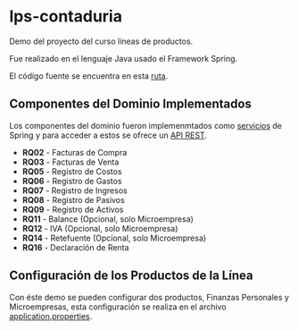 # lps-contaduria

Demo del proyecto del curso líneas de productos.

Fue realizado en el lenguaje Java usado el Framework Spring. 

El código fuente se encuentra en esta [ruta](https://github.com/Ragnarok540/lps-contaduria/tree/main/demo/src/main/java/com/example/demo).

## Componentes del Dominio Implementados

Los componentes del dominio fueron implemenmtados como [servicios](https://github.com/Ragnarok540/lps-contaduria/tree/main/demo/src/main/java/com/example/demo/service) de Spring y para acceder a estos se ofrece un [API REST](https://github.com/Ragnarok540/lps-contaduria/blob/main/demo/src/main/java/com/example/demo/controller/ApiController.java).

- __RQ02__ - Facturas de Compra
- __RQ03__ - Facturas de Venta
- __RQ05__ - Registro de Costos
- __RQ06__ - Registro de Gastos
- __RQ07__ - Registro de Ingresos
- __RQ08__ - Registro de Pasivos
- __RQ09__ - Registro de Activos
- __RQ11__ - Balance (Opcional, solo Microempresa)
- __RQ12__ - IVA (Opcional, solo Microempresa)
- __RQ14__ - Retefuente (Opcional, solo Microempresa)
- __RQ16__ - Declaración de Renta

## Configuración de los Productos de la Línea

Con éste demo se pueden configurar dos productos, Finanzas Personales y Microempresas,
esta configuración se realiza en el archivo [application.properties](https://github.com/Ragnarok540/lps-contaduria/blob/main/demo/src/main/resources/application.properties).

